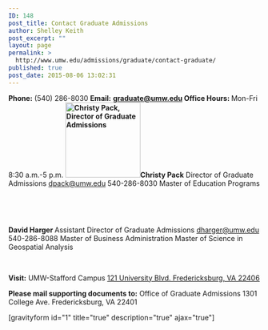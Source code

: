 ```yaml
---
ID: 148
post_title: Contact Graduate Admissions
author: Shelley Keith
post_excerpt: ""
layout: page
permalink: >
  http://www.umw.edu/admissions/graduate/contact-graduate/
published: true
post_date: 2015-08-06 13:02:31
---
```

<strong>Phone:</strong> (540) 286-8030
<strong>Email:</strong> <a href="mailto:graduate@umw.edu"><strong>graduate@umw.edu
</strong></a><strong>Office Hours: </strong>Mon-Fri 8:30 a.m.-5 p.m.
<strong>
<img class="alignleft wp-image-48224 size-thumbnail" src="http://www.umw.edu/admissions/wp-content/uploads/sites/6/2015/08/Christy-Pack-150x150.jpg" alt="Christy Pack, Director of Graduate Admissions" width="150" height="150" />Christy Pack</strong>
Director of Graduate Admissions
<a href="mailto:dpack@umw.edu">dpack@umw.edu
</a>540-286-8030
Master of Education Programs

&nbsp;

&nbsp;

<strong>David Harger
</strong>Assistant Director of Graduate Admissions
<a href="mailto:dharger@umw.edu">dharger@umw.edu</a>
540-286-8088
Master of Business Administration
Master of Science in Geospatial Analysis

&nbsp;

<strong>Visit:</strong>
UMW-Stafford Campus
<a href="https://goo.gl/maps/93gaT">121 University Blvd.
Fredericksburg, VA 22406</a>

<strong>Please mail supporting documents to:</strong>
Office of Graduate Admissions
1301 College Ave.
Fredericksburg, VA 22401
<div style="clear: both">[gravityform id="1" title="true" description="true" ajax="true"]</div>